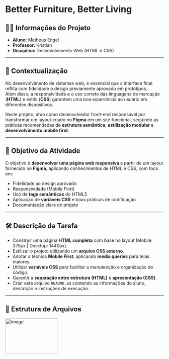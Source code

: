 # Better Furniture, Better Living

## 👨‍💻 Informações do Projeto
- **Aluno:** Matheus Engel  
- **Professor:** Kristian  
- **Disciplina:** Desenvolvimento Web (HTML e CSS)  

---

## 📌 Contextualização
No desenvolvimento de sistemas web, é essencial que a interface final reflita com fidelidade o design previamente aprovado em protótipos.  
Além disso, a responsividade e o uso correto das linguagens de marcação (**HTML**) e estilo (**CSS**) garantem uma boa experiência ao usuário em diferentes dispositivos.  

Neste projeto, atuo como desenvolvedor front-end responsável por transformar um layout criado no **Figma** em um site funcional, seguindo as práticas recomendadas de **estrutura semântica**, **estilização modular** e **desenvolvimento mobile first**.

---

## 🎯 Objetivo da Atividade
O objetivo é **desenvolver uma página web responsiva** a partir de um layout fornecido no **Figma**, aplicando conhecimentos de HTML e CSS, com foco em:

- Fidelidade ao design aprovado  
- Responsividade (Mobile First)  
- Uso de **tags semânticas** do HTML5  
- Aplicação de **variáveis CSS** e boas práticas de codificação  
- Documentação clara do projeto  

---

## 🛠️ Descrição da Tarefa
- Construir uma página **HTML completa** com base no layout (Mobile: 375px | Desktop: 1440px).  
- Estilizar o projeto utilizando um **arquivo CSS externo**.  
- Adotar a técnica **Mobile First**, aplicando **media queries** para telas maiores.  
- Utilizar **variáveis CSS** para facilitar a manutenção e organização do código.  
- Garantir a **separação entre estrutura (HTML)** e **apresentação (CSS)**.  
- Criar este arquivo `README.md` contendo as informações do aluno, descrição e instruções de execução.  

---

## 📂 Estrutura de Arquivos
<img width="168" height="113" alt="image" src="https://github.com/user-attachments/assets/6a6971ec-4c5c-446e-b636-d88ff90e82aa" />
